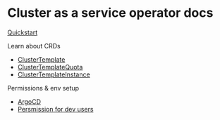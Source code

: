 # Cluster as a service operator docs

[Quickstart](./quick-start.md)

Learn about CRDs
 - [ClusterTemplate](./cluster-template.md)
 - [ClusterTemplateQuota](./cluster-template-quota.md)
 - [ClusterTemplateInstance](./cluster-template-instance.md)

Permissions & env setup
 - [ArgoCD](./argocd.md)
 - [Persmission for dev users](./dev-permissions.md)
